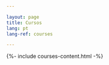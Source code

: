 ```yaml
---

layout: page
title: Cursos
lang: pt
lang-ref: courses

---
```



{%- include courses-content.html -%}
